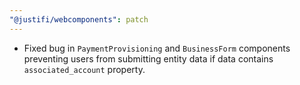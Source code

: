 ```yaml
---
"@justifi/webcomponents": patch
---
```


- Fixed bug in `PaymentProvisioning` and `BusinessForm` components preventing users from submitting entity data if data contains `associated_account` property.
